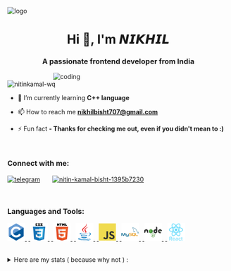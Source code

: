 ![logo](https://github.com/nitinkamal-wq/nitinkamal-wq/blob/main/banner.png)
<h1 align="center">Hi 👋, I'm 𝙉𝙄𝙆𝙃𝙄𝙇</h1>
<h3 align="center">A passionate frontend developer from India</h3>
<img align="right" width="400" alt="coding" src="https://user-images.githubusercontent.com/74038190/238353480-219bcc70-f5dc-466b-9a60-29653d8e8433.gif">
<p align="left"><img src="https://komarev.com/ghpvc/?username=nitinkamal-wq&label=Profile%20views&color=0e75b6&style=flat" alt="nitinkamal-wq" /> </p>

- 🌱 I’m currently learning **C++ language**

- 📫 How to reach me **nikhilbisht707@gmail.com**

- ⚡ Fun fact **- Thanks for checking me out, even if you didn't mean to :)**
<br>
<h3 align="left">Connect with me:</h3>
<p align="left">
<a href="https://t.me/MaGicaL7Nap" target="blank"><img align="center" src="https://www.iconsdb.com/icons/preview/red/telegram-3-xxl.png" alt="telegram" height="40" width="40" /></a>&nbsp;&nbsp;&nbsp;&nbsp;&nbsp;&nbsp;
<a href="https://linkedin.com/in/nitin-kamal-bisht-1395b7230" target="blank"><img align="center" src="https://raw.githubusercontent.com/rahuldkjain/github-profile-readme-generator/master/src/images/icons/Social/linked-in-alt.svg" alt="nitin-kamal-bisht-1395b7230" height="30" width="40" /></a>    
</p>
<br>

<h3 align="left">Languages and Tools:</h3>
<p align="left"><a href="https://www.cprogramming.com/" target="_blank" rel="noreferrer"> <img src="https://raw.githubusercontent.com/devicons/devicon/master/icons/c/c-original.svg" alt="c" width="40" height="40"/> </a>&nbsp;<a href="https://www.w3schools.com/css/" target="_blank" rel="noreferrer"> <img src="https://raw.githubusercontent.com/devicons/devicon/master/icons/css3/css3-original-wordmark.svg" alt="css3" width="40" height="40"/> </a>&nbsp;<a href="https://www.w3.org/html/" target="_blank" rel="noreferrer"> <img src="https://raw.githubusercontent.com/devicons/devicon/master/icons/html5/html5-original-wordmark.svg" alt="html5" width="40" height="40"/> </a> &nbsp;<a href="https://www.java.com" target="_blank" rel="noreferrer"> <img src="https://raw.githubusercontent.com/devicons/devicon/master/icons/java/java-original.svg" alt="java" width="40" height="40"/> </a> &nbsp;<a href="https://developer.mozilla.org/en-US/docs/Web/JavaScript" target="_blank" rel="noreferrer"> <img src="https://raw.githubusercontent.com/devicons/devicon/master/icons/javascript/javascript-original.svg" alt="javascript" width="40" height="40"/> </a> &nbsp;<a href="https://www.mysql.com/" target="_blank" rel="noreferrer"> <img src="https://raw.githubusercontent.com/devicons/devicon/master/icons/mysql/mysql-original-wordmark.svg" alt="mysql" width="40" height="40"/> </a> &nbsp;<a href="https://nodejs.org" target="_blank" rel="noreferrer"> <img src="https://raw.githubusercontent.com/devicons/devicon/master/icons/nodejs/nodejs-original-wordmark.svg" alt="nodejs" width="40" height="40"/> </a>&nbsp;<a href="https://reactjs.org/" target="_blank" rel="noreferrer"> <img src="https://raw.githubusercontent.com/devicons/devicon/master/icons/react/react-original-wordmark.svg" alt="react" width="40" height="40"/> </a> </p>
<br>
<details>
  <summary>
Here are my stats ( because why not ) :</summary>
  <div>
    <p>
      <img align="top" src="https://github-readme-streak-stats.herokuapp.com/?user=nitinkamal-wq&&theme=tokyonight" alt="Github Streak">
      <img src="https://github-readme-stats.vercel.app/api?username=nitinkamal-wq&show_icons=true&theme=tokyonight" alt="Github Stats">
      <img src="https://github-readme-stats.vercel.app/api/top-langs/?username=nitinkamal-wq&theme=tokyonight" alt="Top Languages">
  </div>
</details>
